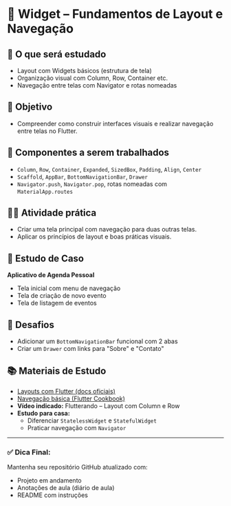 # 📅 Widget – Fundamentos de Layout e Navegação

## 🎯 O que será estudado
- Layout com Widgets básicos (estrutura de tela)
- Organização visual com Column, Row, Container etc.
- Navegação entre telas com Navigator e rotas nomeadas

## 🧠 Objetivo
- Compreender como construir interfaces visuais e realizar navegação entre telas no Flutter.

## 🧩 Componentes a serem trabalhados
- `Column`, `Row`, `Container`, `Expanded`, `SizedBox`, `Padding`, `Align`, `Center`
- `Scaffold`, `AppBar`, `BottomNavigationBar`, `Drawer`
- `Navigator.push`, `Navigator.pop`, rotas nomeadas com `MaterialApp.routes`

## 👨‍💻 Atividade prática
- Criar uma tela principal com navegação para duas outras telas.
- Aplicar os princípios de layout e boas práticas visuais.

## 📌 Estudo de Caso
**Aplicativo de Agenda Pessoal**
- Tela inicial com menu de navegação
- Tela de criação de novo evento
- Tela de listagem de eventos

## 🚀 Desafios
- Adicionar um `BottomNavigationBar` funcional com 2 abas
- Criar um `Drawer` com links para "Sobre" e "Contato"

## 📚 Materiais de Estudo
- [Layouts com Flutter (docs oficiais)](https://docs.flutter.dev/ui/layout)
- [Navegação básica (Flutter Cookbook)](https://docs.flutter.dev/cookbook/navigation/navigation-basics)
- **Vídeo indicado:** Flutterando – Layout com Column e Row
- **Estudo para casa:**  
  - Diferenciar `StatelessWidget` e `StatefulWidget`  
  - Praticar navegação com `Navigator`

---

### ✅ Dica Final:
Mantenha seu repositório GitHub atualizado com:
- Projeto em andamento
- Anotações de aula (diário de aula)
- README com instruções
